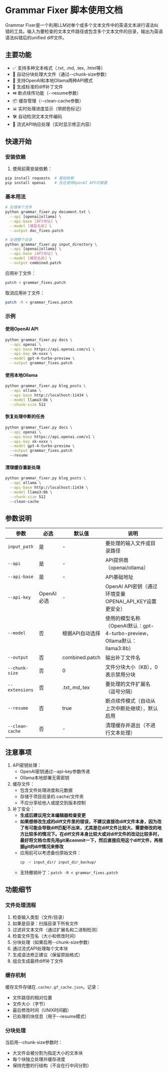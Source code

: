 # Grammar Fixer 脚本使用文档

Grammar Fixer是一个利用LLM对单个或多个文本文件中的英语文本进行语法纠错的工具。输入为要检查的文本文件路径或包含多个文本文件的目录，输出为英语语法纠错后的unified diff文件。

## 主要功能
- ✅ 支持多种文本格式（.txt, .md, .tex, .html等）
- 🔄 自动分块处理大文件（通过--chunk-size参数）
- 🔐 支持OpenAI和本地Ollama两种API模式
- 📝 生成标准的diff补丁文件
- ⏯️ 断点续传功能（--resume参数）
- 📦 缓存管理（--clean-cache参数）
- 📊 实时处理进度显示（带颜色标记）
- 🛠️ 自动检测文本文件编码
- 🌊 流式API响应处理（实时显示修正内容）

## 快速开始

### 安装依赖
1. 使用前需安装依赖：

```bash
pip install requests  # 基础依赖
pip install openai    # 仅在使用OpenAI API时需要
```

### 基本用法
```bash
# 处理单个文件
python grammar_fixer.py document.txt \
  --api [openai|ollama] \
  --api-base [API地址] \
  --model [模型名称] \
  --output doc_fixes.patch

# 处理整个目录
python grammar_fixer.py input_directory \
  --api [openai|ollama] \
  --api-base [API地址] \
  --model [模型名称] \
  --output combined.patch
```

应用补丁文件：
```bash
patch < grammar_fixes.patch
```

取消应用补丁文件：
```bash
patch -R < grammar_fixes.patch
```

### 示例

#### 使用OpenAI API
```bash
python grammar_fixer.py docs \
  --api openai \
  --api-base https://api.openai.com/v1 \
  --api-key sk-xxxx \
  --model gpt-4-turbo-preview \
  --output grammar_fixes.patch
```

#### 使用本地Ollama
```bash
python grammar_fixer.py blog_posts \
  --api ollama \
  --api-base http://localhost:11434 \
  --model llama3:8b \
  --chunk-size 512
```

#### 恢复处理中断的任务
```bash
python grammar_fixer.py docs \
  --api openai \
  --api-base https://api.openai.com/v1 \
  --api-key sk-xxxx \
  --model gpt-4-turbo-preview \
  --output grammar_fixes.patch
  --resume
```

#### 清理缓存重新处理
```bash
python grammar_fixer.py blog_posts \
  --api ollama \
  --api-base http://localhost:11434 \
  --model llama3:8b \
  --chunk-size 512
  --clean-cache
```

## 参数说明
| 参数            | 必选       | 默认值          | 说明                                                                     |
| --------------- | ---------- | --------------- | ------------------------------------------------------------------------ |
| `input_path`    | 是         | -               | 要处理的输入文件或目录路径                                               |
| `--api`         | 是         | -               | API提供商（openai/ollama）                                               |
| `--api-base`    | 是         | -               | API基础地址                                                              |
| `--api-key`     | OpenAI必选 | -               | OpenAI API密钥（通过环境变量OPENAI_API_KEY设置更安全）                   |
| `--model`       | 否         | 根据API自动选择 | 使用的模型名称（OpenAI默认：gpt-4-turbo-preview，Ollama默认：llama3:8b） |
| `--output`      | 否         | combined.patch  | 输出补丁文件名                                                           |
| `--chunk-size`  | 否         | 0               | 文件分块大小（KB），0表示禁用分块                                        |
| `--extensions`  | 否         | .txt,.md,.tex   | 要处理的文件扩展名（逗号分隔）                                           |
| `--resume`      | 否         | true            | 断点续传模式（自动从上次中断处继续），默认启用                           |
| `--clean-cache` | 否         | -               | 清理缓存并退出（不进行文本处理）                                         |

## 注意事项
1. API密钥处理：
   - OpenAI密钥通过--api-key参数传递
   - Ollama本地部署无需密钥
2. 缓存文件：
   - 包含文件处理进度和元数据
   - 存储于项目目录的.cache/文件夹
   - 不应分享给他人或提交到版本控制
3. 补丁安全：
   - **生成后建议用文本编辑器检查变更**
   - **如果想修改生成的diff文件里的错误，不建议直接改diff文件本身，因为改了有可能会导致diff匹配不出来，尤其是在diff文件比较大、需要修改的地方比较多的情况下。在diff文件本身比较大或对diff文件的改动比较多时，最好将文档仓库先用git来commit一下，然后直接应用这个diff文件，再根据git的diff情况来修改**
   - 应用前可以考虑备份原始文件：
     ```bash
     cp -r input_dir/ input_dir_backup/
     ```
   - 支持撤销补丁：`patch -R < grammar_fixes.patch`

## 功能细节
### 文件处理流程
1. 检查输入类型（文件/目录）
2. 如果是目录：扫描目录下所有文件
3. 过滤非文本文件（通过扩展名和二进制检测）
4. 检查文件签名（大小和修改时间）
5. 分块处理（如果启用--chunk-size参数）
6. 通过流式API处理每个文本块
7. 生成语法修正建议（保留原始格式）
8. 组合生成最终diff补丁文件

### 缓存机制
缓存文件存储在`.cache/.gf_cache.json`，记录：
- 文件路径的相对位置
- 文件大小（字节）
- 最后修改时间（UNIX时间戳）
- 已处理的块信息（用于--resume模式）

### 分块处理
当启用--chunk-size参数时：
- 大文件会被分割为指定大小的文本块
- 每个块独立处理并缓存进度
- 保持完整的行结构（不会在行中间分割）
